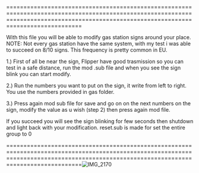 ========================================================================================================================================================================================

With this file you will be able to modify gas station signs around your place.
NOTE: Not every gas station have the same system, with my test i was able to succeed on 8/10 signs. This frequency is pretty common in EU.


1.) First of all be near the sign, Flipper have good trasmission so you can test in a safe distance, run the mod .sub file and when you see the sign blink you can start modify.

2.) Run the numbers you want to put on the sign, it write from left to right. You use the numbers provided in gas folder.

3.) Press again mod sub file for save and go on on the next numbers on the sign, modify the value as u wish (step 2) then press again mod file.


If you succeed you will see the sign blinking for few seconds then shutdown and light back with your modification. reset.sub is made for set the entire group to 0

========================================================================================================================================================================================![IMG_2170](https://user-images.githubusercontent.com/121720902/210140300-415199ca-5aee-4f48-849c-a0f29574ff03.jpg)
